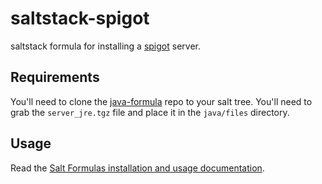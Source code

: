 # saltstack-spigot

saltstack formula for installing a [spigot](http://www.spigotmc.org/) server.

## Requirements

You'll need to clone the
[java-formula](git@github.com:voltaire/java-formula.git) repo to your salt
tree. You'll need to grab the `server_jre.tgz` file and place it in the
`java/files` directory.

## Usage

Read the [Salt Formulas installation and usage
documentation](http://docs.saltstack.com/en/latest/topics/development/conventions/formulas.html).
